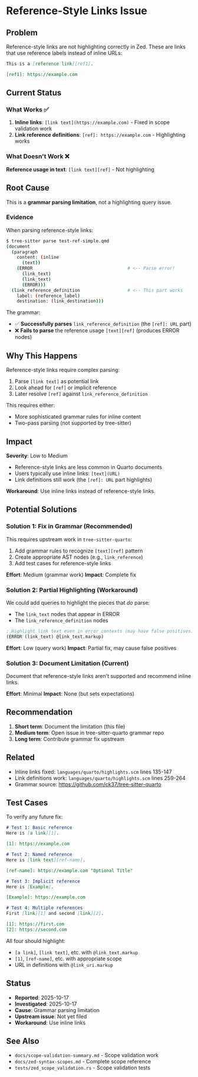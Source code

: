 # Reference-Style Links Issue

## Problem

Reference-style links are not highlighting correctly in Zed. These are links that use reference labels instead of inline URLs:

```markdown
This is a [reference link][ref1].

[ref1]: https://example.com
```

## Current Status

### What Works ✅

1. **Inline links**: `[link text](https://example.com)` - Fixed in scope validation work
2. **Link reference definitions**: `[ref]: https://example.com` - Highlighting works

### What Doesn't Work ❌

**Reference usage in text**: `[link text][ref]` - Not highlighting

## Root Cause

This is a **grammar parsing limitation**, not a highlighting query issue.

### Evidence

When parsing reference-style links:

```bash
$ tree-sitter parse test-ref-simple.qmd
(document
  (paragraph
    content: (inline
      (text))
    (ERROR                                    # <-- Parse error!
      (link_text)
      (link_text)
      (ERROR)))
  (link_reference_definition                  # <-- This part works
    label: (reference_label)
    destination: (link_destination)))
```

The grammar:
- ✅ **Successfully parses** `link_reference_definition` (the `[ref]: URL` part)
- ❌ **Fails to parse** the reference usage `[text][ref]` (produces ERROR nodes)

## Why This Happens

Reference-style links require complex parsing:
1. Parse `[link text]` as potential link
2. Look ahead for `[ref]` or implicit reference
3. Later resolve `[ref]` against `link_reference_definition`

This requires either:
- More sophisticated grammar rules for inline content
- Two-pass parsing (not supported by tree-sitter)

## Impact

**Severity**: Low to Medium
- Reference-style links are less common in Quarto documents
- Users typically use inline links: `[text](URL)`
- Link definitions still work (the `[ref]: URL` part highlights)

**Workaround**: Use inline links instead of reference-style links.

## Potential Solutions

### Solution 1: Fix in Grammar (Recommended)

This requires upstream work in `tree-sitter-quarto`:
1. Add grammar rules to recognize `[text][ref]` pattern
2. Create appropriate AST nodes (e.g., `link_reference`)
3. Add test cases for reference-style links

**Effort**: Medium (grammar work)
**Impact**: Complete fix

### Solution 2: Partial Highlighting (Workaround)

We could add queries to highlight the pieces that *do* parse:
- The `link_text` nodes that appear in ERROR
- The `link_reference_definition` nodes

```scheme
; Highlight link text even in error contexts (may have false positives)
(ERROR (link_text) @link_text.markup)
```

**Effort**: Low (query work)
**Impact**: Partial fix, may cause false positives

### Solution 3: Document Limitation (Current)

Document that reference-style links aren't supported and recommend inline links.

**Effort**: Minimal
**Impact**: None (but sets expectations)

## Recommendation

1. **Short term**: Document the limitation (this file)
2. **Medium term**: Open issue in tree-sitter-quarto grammar repo
3. **Long term**: Contribute grammar fix upstream

## Related

- Inline links fixed: `languages/quarto/highlights.scm` lines 135-147
- Link definitions work: `languages/quarto/highlights.scm` lines 259-264
- Grammar source: https://github.com/ck37/tree-sitter-quarto

## Test Cases

To verify any future fix:

```markdown
# Test 1: Basic reference
Here is [a link][1].

[1]: https://example.com

# Test 2: Named reference
Here is [link text][ref-name].

[ref-name]: https://example.com "Optional Title"

# Test 3: Implicit reference
Here is [Example].

[Example]: https://example.com

# Test 4: Multiple references
First [link][1] and second [link][2].

[1]: https://first.com
[2]: https://second.com
```

All four should highlight:
- `[a link]`, `[link text]`, etc. with `@link_text.markup`
- `[1]`, `[ref-name]`, etc. with appropriate scope
- URL in definitions with `@link_uri.markup`

## Status

- **Reported**: 2025-10-17
- **Investigated**: 2025-10-17
- **Cause**: Grammar parsing limitation
- **Upstream issue**: Not yet filed
- **Workaround**: Use inline links

## See Also

- `docs/scope-validation-summary.md` - Scope validation work
- `docs/zed-syntax-scopes.md` - Complete scope reference
- `tests/zed_scope_validation.rs` - Scope validation tests
